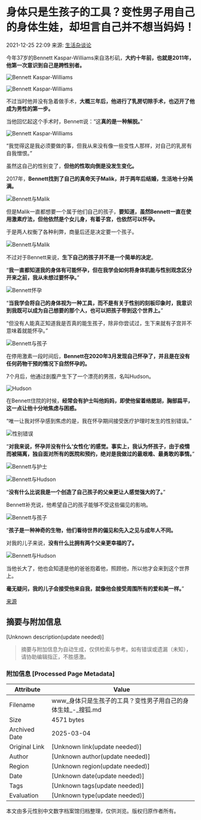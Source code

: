 # 身体只是生孩子的工具？变性男子用自己的身体生娃，却坦言自己并不想当妈妈！

2021-12-25 22:09 来源: [生活杂谈论](https://www.sohu.com/?spm=smpc.content-abroad.content.1.17375491383202xYVlx3)

今年37岁的Bennett Kaspar-Williams来自洛杉矶，**大约十年前，也就是2011年，他第一次意识到自己是跨性别者。**

![Bennett Kaspar-Williams](https://p4.itc.cn/q_70/images03/20211225/98f545ea16944584b31dc6bb7b897760.png)

![Bennett Kaspar-Williams](https://p6.itc.cn/q_70/images03/20211225/e1d2c229c8174986b7904379184a168a.png)

不过当时他并没有急着做手术，**大概三年后，他进行了乳房切除手术，也迈开了他成为男性的第一步。**

当他回忆起这个手术时，Bennett说：“这**真的是一种解脱。**”

![Bennett Kaspar-Williams](https://p7.itc.cn/q_70/images03/20211225/2462df55427245d9802cbd2a15d791cb.png)

“我觉得这是我必须要做的事，但我从来没有像一些变性人那样，对自己的乳房有自我憎恨。”

虽然这自己的性别变了，**但他的性取向倒是没发生变化。**

2017年，**Bennett找到了自己的真命天子Malik，并于两年后结婚，生活地十分美满。**

![Bennett与Malik](https://p6.itc.cn/q_70/images03/20211225/4f1032cea650423a93ef8166e356fb60.png)

但是Malik一直都想要一个属于他们自己的孩子，**要知道，虽然Bennett一直在使用激素疗法，但他依然是个女儿身，有着子宫，也依然可以怀孕。**

于是两人权衡了各种利弊，商量后还是决定要一个孩子。

![Bennett与Malik](https://p8.itc.cn/q_70/images03/20211225/6bb8be692c5843fca0864af03c931e48.png)

不过对于Bennett来说，**生下自己的孩子并不是一个简单的决定**。

“**我一直都知道我的身体有可能怀孕，但在我学会如何将身体机能与性别观念区分开来之前，我从未想过要怀孕。**”

![Bennett怀孕](https://p5.itc.cn/q_70/images03/20211225/592eec452a074a5594ca2a51b1fb3cc7.png)

“**当我学会将自己的身体视为一种工具，而不是有关于性别的刻板印象时，我意识到我既可以成为自己想要的那个人，也可以把孩子带到这个世界上。**”

“但没有人能真正知道我是否真的能生孩子，除非你尝试过，生下来就有子宫并不意味着就能怀孕。”

![Bennett与孩子](https://p7.itc.cn/q_70/images03/20211225/a34376581f6243a49fccaff49fd3aba4.png)

在停用激素一段时间后，**Bennett在2020年3月发现自己怀孕了，并且是在没有任何药物干预的情况下自然怀孕的。**

7个月后，他通过剖腹产生下了一个漂亮的男孩，名叫Hudson。

![Hudson](https://p0.itc.cn/q_70/images03/20211225/2fa50397b5e149cd8fc189f6c8c9357f.png)

在Bennett住院的时候，**经常会有护士叫他妈妈，即使他留着络腮胡，胸部扁平，这一点让他十分地焦虑与困惑。**

“唯一让我对怀孕感到焦虑的是，我在怀孕期间接受医疗护理时发生的性别错误。”

![性别错误](https://p1.itc.cn/q_70/images03/20211225/b404134e125147a6b063af3c8d96f594.png)

“**对我来说，怀孕并没有什么‘女性化’的感觉。事实上，我认为怀孩子，由于疫情而被隔离，独自面对所有的医院和预约，绝对是我做过的最艰难、最勇敢的事情。**”

![Bennett与护士](https://p7.itc.cn/q_70/images03/20211225/cd5270b2a1304ccd86b4cb69be12acac.png)

![Bennett与Hudson](https://p6.itc.cn/q_70/images03/20211225/9156a94ef6bc415fb32c4320a4e645e2.png)

“**没有什么比说我是一个创造了自己孩子的父亲更让人感觉强大的了。**”

Bennett补充说，他希望自己的孩子能够不受这些偏见的影响。

![Bennett与孩子](https://p7.itc.cn/q_70/images03/20211225/9f975b98b80243478624d2f925541193.png)

“**孩子是一种神奇的生物，他们看待世界的偏见和先入之见与成年人不同。**

对我的儿子来说，**没有什么比拥有两个父亲更幸福的了。**

![Bennett与Hudson](https://p9.itc.cn/q_70/images03/20211225/483925692dd9422b9490e85eece71182.png)

当他长大了，他也会知道是他的爸爸抱着他，照顾他，所以他才会来到这个世界上。

**毫无疑问，我的儿子会接受他来自我，就像他会接受周围所有的爱和美一样。**”

[来源](https://nypost.com/2021/12/22/transgender-man-who-gave-birth-slams-docs-who-called-him-mom/)
<!-- tcd_original_link https://www.sohu.com/a/511616188_121123712 -->


## 摘要与附加信息

<!-- tcd_abstract -->
[Unknown description(update needed)]
<!-- tcd_abstract_end -->

> 摘要与附加信息为自动生成，仅供检索与参考。如有错误或遗漏（未知），请协助编辑指正，不胜感激。

### 附加信息 [Processed Page Metadata]

| Attribute       | Value                                  |
|-----------------|----------------------------------------|
| Filename        | www_身体只是生孩子的工具？变性男子用自己的身体生娃_-_搜狐.md                             |
| Size            | 4571 bytes                           |
| Archived Date   | 2025-03-04                             |
| Original Link   | [Unknown link(update needed)]                       |
| Author          | [Unknown author(update needed)]                               |
| Region          | [Unknown region(update needed)]                               |
| Date            | [Unknown date(update needed)]                                 |
| Tags            | [Unknown tags(update needed)]                                 |
| Evaluation            | [Unknown type(update needed)]                                 |
<!-- tcd_table_end -->

本文由多元性别中文数字档案馆归档整理，仅供浏览。版权归原作者所有。
